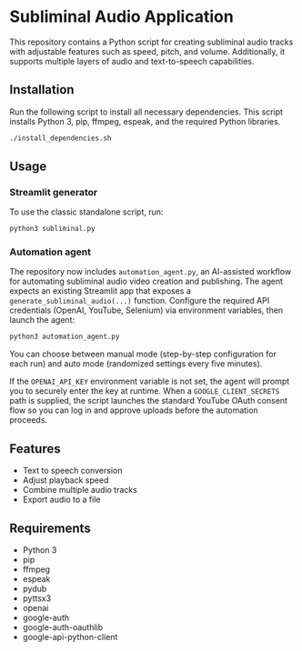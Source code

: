 
# Subliminal Audio Application

This repository contains a Python script for creating subliminal audio tracks with adjustable features such as speed, pitch, and volume. Additionally, it supports multiple layers of audio and text-to-speech capabilities.

## Installation

Run the following script to install all necessary dependencies. This script installs Python 3, pip, ffmpeg, espeak, and the required Python libraries.

```bash
./install_dependencies.sh
```

## Usage

### Streamlit generator

To use the classic standalone script, run:

```bash
python3 subliminal.py
```

### Automation agent

The repository now includes `automation_agent.py`, an AI-assisted workflow for
automating subliminal audio video creation and publishing. The agent expects an
existing Streamlit app that exposes a `generate_subliminal_audio(...)`
function. Configure the required API credentials (OpenAI, YouTube, Selenium)
via environment variables, then launch the agent:

```bash
python3 automation_agent.py
```

You can choose between manual mode (step-by-step configuration for each run)
and auto mode (randomized settings every five minutes).

If the `OPENAI_API_KEY` environment variable is not set, the agent will prompt
you to securely enter the key at runtime. When a `GOOGLE_CLIENT_SECRETS` path
is supplied, the script launches the standard YouTube OAuth consent flow so you
can log in and approve uploads before the automation proceeds.

## Features

- Text to speech conversion
- Adjust playback speed
- Combine multiple audio tracks
- Export audio to a file

## Requirements

- Python 3
- pip
- ffmpeg
- espeak
- pydub
- pyttsx3
- openai
- google-auth
- google-auth-oauthlib
- google-api-python-client
